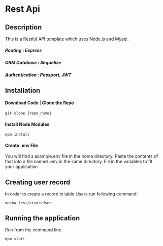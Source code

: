 # Rest Api

## Description
This is a Restful API template which uses Node.js and Mysql. 

##### Routing         : Express
##### ORM Database    : Sequelize
##### Authentication  : Passport, JWT

## Installation

#### Download Code | Clone the Repo

```
git clone {repo_name}
```

#### Install Node Modules
```
npm install
```

#### Create .env File
You will find a example.env file in the home directory. Paste the contents of that into a file named .env in the same directory. 
Fill in the variables to fit your application

## Creating user record 
In order to create a record in table Users run following command:
```
mocha test/createUser
```

##  Running the application

Run from the command line.
```
npm start
```
